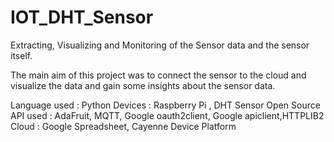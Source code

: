 # IOT_DHT_Sensor
Extracting, Visualizing and Monitoring of the Sensor data and the sensor itself.


The main aim of this project was to connect the sensor to the cloud and visualize the data and gain some insights about the sensor data.


Language used : Python
Devices : Raspberry Pi , DHT Sensor
Open Source API used : AdaFruit, MQTT, Google oauth2client, Google apiclient,HTTPLIB2
Cloud : Google Spreadsheet, Cayenne Device Platform

